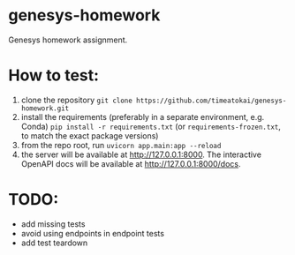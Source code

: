 # genesys-homework

Genesys homework assignment.

# How to test:

1. clone the repository
    `git clone https://github.com/timeatokai/genesys-homework.git`
2. install the requirements (preferably in a separate environment, e.g. Conda)
    `pip install -r requirements.txt`
    (or `requirements-frozen.txt`, to match the exact package versions)
3. from the repo root, run `uvicorn app.main:app --reload`
4. the server will be available at http://127.0.0.1:8000. The interactive OpenAPI docs will be available at http://127.0.0.1:8000/docs.

# TODO:

- add missing tests
- avoid using endpoints in endpoint tests
- add test teardown
